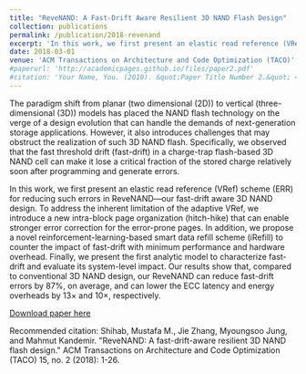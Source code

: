 ```yaml
---
title: "ReveNAND: A Fast-Drift Aware Resilient 3D NAND Flash Design"
collection: publications
permalink: /publication/2018-revenand
excerpt: 'In this work, we first present an elastic read reference (VRef) scheme (ERR) for reducing such errors in ReveNAND—our fast-drift aware 3D NAND design. To address the inherent limitation of the adaptive VRef, we introduce a new intra-block page organization (hitch-hike) that can enable stronger error correction for the error-prone pages. In addition, we propose a novel reinforcement-learning-based smart data refill scheme (iRefill) to counter the impact of fast-drift with minimum performance and hardware overhead. Finally, we present the first analytic model to characterize fast-drift and evaluate its system-level impact....'
date: 2018-03-01
venue: 'ACM Transactions on Architecture and Code Optimization (TACO)'
#paperurl: 'http://academicpages.github.io/files/paper2.pdf'
#citation: 'Your Name, You. (2010). &quot;Paper Title Number 2.&quot; <i>Journal 1</i>. 1(2).'
---
```

The paradigm shift from planar (two dimensional (2D)) to vertical (three-dimensional (3D)) models has placed the NAND flash technology on the verge of a design evolution that can handle the demands of next-generation storage applications. However, it also introduces challenges that may obstruct the realization of such 3D NAND flash. Specifically, we observed that the fast threshold drift (fast-drift) in a charge-trap flash-based 3D NAND cell can make it lose a critical fraction of the stored charge relatively soon after programming and generate errors.

In this work, we first present an elastic read reference (VRef) scheme (ERR) for reducing such errors in ReveNAND—our fast-drift aware 3D NAND design. To address the inherent limitation of the adaptive VRef, we introduce a new intra-block page organization (hitch-hike) that can enable stronger error correction for the error-prone pages. In addition, we propose a novel reinforcement-learning-based smart data refill scheme (iRefill) to counter the impact of fast-drift with minimum performance and hardware overhead. Finally, we present the first analytic model to characterize fast-drift and evaluate its system-level impact. Our results show that, compared to conventional 3D NAND design, our ReveNAND can reduce fast-drift errors by 87%, on average, and can lower the ECC latency and energy overheads by 13× and 10×, respectively.

[Download paper here](https://dl.acm.org/doi/10.1145/3184744)

Recommended citation: Shihab, Mustafa M., Jie Zhang, Myoungsoo Jung, and Mahmut Kandemir. "ReveNAND: A fast-drift-aware resilient 3D NAND flash design." ACM Transactions on Architecture and Code Optimization (TACO) 15, no. 2 (2018): 1-26.